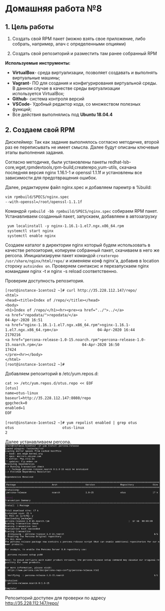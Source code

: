 # **Домашняя работа №8**

## **1. Цель работы**

1. Создать свой RPM пакет (можно взять свое приложение, либо собрать, например,
апач с определенными опциями)
2) Создать свой репозиторий и разместить там ранее собранный RPM

**Используемые инструменты:**

- **VirtualBox**- среда виртуализации, позволяет создавать и выполнять виртуальные машины;
- **Vagrant**- ПО для создания и конфигурирования виртуальной среды. В данном случае в качестве среды виртуализации используется VirtualBox;
- **Github**- система контроля версий
- **VSCode**- Удобный редактор кода, со множеством полезных функций;
- Все действия выполнялись под **Ubuntu 18.04.4**

## **2. Создаем свой RPM**
Дисклеймер: Так как задание выполнялось согласно методичке, второй раз ее переписывать не имеет смысла. Далее будут описаны ключевые этапы выполнения задания.

Согласно методичке, были установлены пакеты redhat-lsb-core,wget,rpmdevtools,rpm-build,createrepo,yum-utils, скачана последняя версия nginx 1.16.1-1 и openssl 1.1.1f и установлены все зависимости для предотвращения ошибок.

Далее, редактируем файл nginx.spec и добавляем паремтр в %build:
```
vim rpmbuild/SPECS/nginx.spec 
--with-openssl=/root/openssl-1.1.1f
```
Командой ```rpmbuild -bb rpmbuild/SPECS/nginx.spec``` собираем RPM пакет.
Устанавливаем созданный пакет, запускаем, добавляем в автозагрузку
```
 yum localinstall -y nginx-1.16.1-1.el7.ngx.x86_64.rpm
 systemctl start nginx
 systemctl enable nginx
 ```
 Создаем каталог в директории nginx который будем использовать в качестве репозитория, копируем собранный пакет, скачиваем в него же percona.
 Инициализируем пакет командой  ```createrepo /usr/share/nginx/html/repo/``` и изменяем конф nginx'a, добавив в location стороку ```autoindex on```.
 Проверяем синтаксис и перезапускаем nginx командами nginx -t и nginx -s reload соответственно.
 
 Проверим доступность репозитория.
 ```
 [root@instance-1centos2 ~]# curl http://35.228.112.147/repo/
<html>
<head><title>Index of /repo/</title></head>
<body>
<h1>Index of /repo/</h1><hr><pre><a href="../">../</a>
<a href="repodata/">repodata/</a>                                          04-Apr-2020 16:51                   -
<a href="nginx-1.16.1-1.el7.ngx.x86_64.rpm">nginx-1.16.1-1.el7.ngx.x86_64.rpm</a>                  04-Apr-2020 16:44             2170216
<a href="percona-release-1.0-15.noarch.rpm">percona-release-1.0-15.noarch.rpm</a>                  04-Apr-2020 16:50               17424
</pre><hr></body>
</html>
[root@instance-1centos2 ~]# 
```
Добавляем репозиторий в /etc/yum.repos.d:
 ```
 cat >> /etc/yum.repos.d/otus.repo << EOF
[otus]
name=otus-linux
baseurl=http://35.228.112.147:8080/repo
gpgcheck=0
enabled=1
EOF

[root@instance-1centos2 ~]# yum repolist enabled | grep otus
otus                      otus-linux                                           2
```
Далее устанавливаем percona.
![install](https://github.com/kastyle/otus/blob/master/HW8/scsh.png)

Репозиторий доступен для проверки по адресу http://35.228.112.147/repo/
